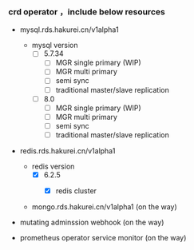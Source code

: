 ### crd operator ，include below resources
* mysql.rds.hakurei.cn/v1alpha1
    * mysql version
        - [ ] 5.7.34
            - [ ] MGR single primary (WIP)
            - [ ] MGR multi primary
            - [ ] semi sync
            - [ ] traditional master/slave replication
        - [ ] 8.0
            - [ ] MGR single primary (WIP)
            - [ ] MGR multi primary
            - [ ] semi sync
            - [ ] traditional master/slave replication

* redis.rds.hakurei.cn/v1alpha1
    * redis version
        - [x] 6.2.5
            - [x] redis cluster
            

    * mongo.rds.hakurei.cn/v1alpha1 (on the way)
        
* mutating adminssion webhook (on the way)

* prometheus operator service monitor (on the way)